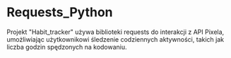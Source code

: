 # Requests_Python

Projekt "Habit_tracker" używa biblioteki requests do interakcji z API Pixela, umożliwiając użytkownikowi śledzenie codziennych aktywności, takich jak liczba godzin spędzonych na kodowaniu.
